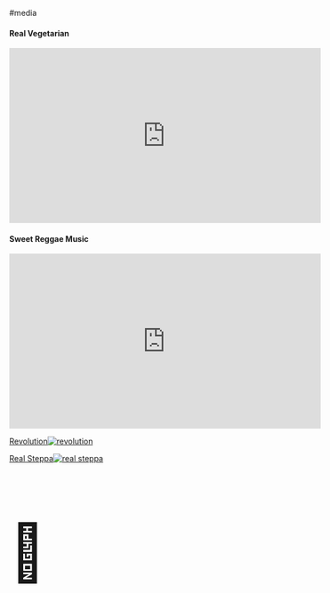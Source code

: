 #media

#### Real Vegetarian
<iframe width="560" height="315" src="https://www.youtube.com/embed/CEYueE97HZg" title="YouTube video player" frameborder="0" allow="accelerometer; autoplay; clipboard-write; encrypted-media; gyroscope; picture-in-picture; web-share" allowfullscreen></iframe>

#### Sweet Reggae Music
<iframe width="560" height="315" src="https://www.youtube.com/embed/j2keKv5XLvs" title="YouTube video player" frameborder="0" allow="accelerometer; autoplay; clipboard-write; encrypted-media; gyroscope; picture-in-picture; web-share" allowfullscreen></iframe>


[Revolution![revolution](https://babaras.co.uk/revolution/revolution-sq.png "Revolution")](https://babaras.co.uk/revolution/)

[Real Steppa![real steppa](https://babaras.co.uk/img/real-steppa-transparent.png "Real Steppa")](#)

<p style="font-size:100px">&#129409;</p>


